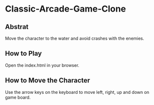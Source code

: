 # Classic-Arcade-Game-Clone

## Abstrat
Move the character to the water and avoid crashes with the enemies.

## How to Play
Open the index.html in your browser.

## How to Move the Character
Use the arrow keys on the keyboard to move left, right, up and down on game board.
